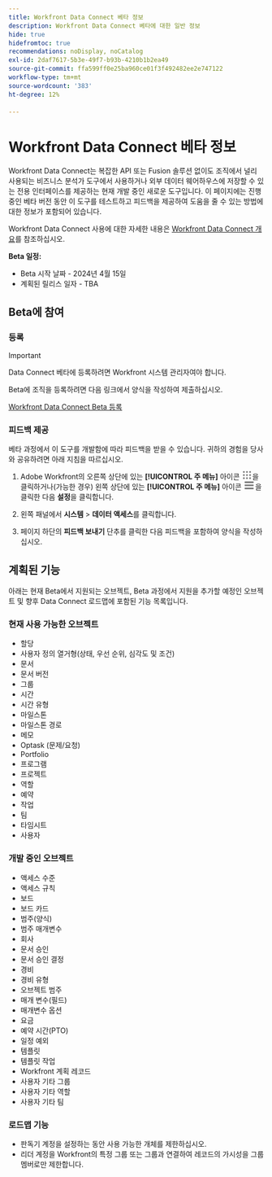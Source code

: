 ```yaml
---
title: Workfront Data Connect 베타 정보
description: Workfront Data Connect 베타에 대한 일반 정보
hide: true
hidefromtoc: true
recommendations: noDisplay, noCatalog
exl-id: 2daf7617-5b3e-49f7-b93b-4210b1b2ea49
source-git-commit: ffa599ff0e25ba960ce01f3f492482ee2e747122
workflow-type: tm+mt
source-wordcount: '383'
ht-degree: 12%

---
```


# Workfront Data Connect 베타 정보

Workfront Data Connect는 복잡한 API 또는 Fusion 솔루션 없이도 조직에서 널리 사용되는 비즈니스 분석가 도구에서 사용하거나 외부 데이터 웨어하우스에 저장할 수 있는 전용 인터페이스를 제공하는 현재 개발 중인 새로운 도구입니다. 이 페이지에는 진행 중인 베타 버전 동안 이 도구를 테스트하고 피드백을 제공하여 도움을 줄 수 있는 방법에 대한 정보가 포함되어 있습니다.

Workfront Data Connect 사용에 대한 자세한 내용은 [Workfront Data Connect 개요](/help/quicksilver/reports-and-dashboards/data-lake/data-lake-overview.md)를 참조하십시오.

**Beta 일정:**

* Beta 시작 날짜 - 2024년 4월 15일
* 계획된 릴리스 일자 - TBA

## Beta에 참여

### 등록

>[!IMPORTANT]
>
>Data Connect 베타에 등록하려면 Workfront 시스템 관리자여야 합니다.

Beta에 조직을 등록하려면 다음 링크에서 양식을 작성하여 제출하십시오.

[Workfront Data Connect Beta 등록](https://adobe.ly/workfrontdatalake)

### 피드백 제공

베타 과정에서 이 도구를 개발함에 따라 피드백을 받을 수 있습니다. 귀하의 경험을 당사와 공유하려면 아래 지침을 따르십시오.

1. Adobe Workfront의 오른쪽 상단에 있는 **[!UICONTROL 주 메뉴]** 아이콘 ![주 메뉴](/help/_includes/assets/main-menu-icon.png)을 클릭하거나(가능한 경우) 왼쪽 상단에 있는 **[!UICONTROL 주 메뉴]** 아이콘 ![주 메뉴](/help/_includes/assets/main-menu-icon-left-nav.png)을 클릭한 다음 **설정**&#x200B;을 클릭합니다.

1. 왼쪽 패널에서 **시스템** > **데이터 액세스**&#x200B;를 클릭합니다.

1. 페이지 하단의 **피드백 보내기** 단추를 클릭한 다음 피드백을 포함하여 양식을 작성하십시오.

## 계획된 기능

아래는 현재 Beta에서 지원되는 오브젝트, Beta 과정에서 지원을 추가할 예정인 오브젝트 및 향후 Data Connect 로드맵에 포함된 기능 목록입니다.

### 현재 사용 가능한 오브젝트

* 할당
* 사용자 정의 열거형(상태, 우선 순위, 심각도 및 조건)
* 문서
* 문서 버전
* 그룹
* 시간
* 시간 유형
* 마일스톤
* 마일스톤 경로
* 메모
* Optask (문제/요청)
* Portfolio
* 프로그램
* 프로젝트
* 역할
* 예약
* 작업
* 팀
* 타임시트
* 사용자

### 개발 중인 오브젝트

* 액세스 수준
* 액세스 규칙
* 보드
* 보드 카드
* 범주(양식)
* 범주 매개변수
* 회사
* 문서 승인
* 문서 승인 결정
* 경비
* 경비 유형
* 오브젝트 범주
* 매개 변수(필드)
* 매개변수 옵션
* 요금
* 예약 시간(PTO)
* 일정 예외
* 템플릿
* 템플릿 작업
* Workfront 계획 레코드
* 사용자 기타 그룹
* 사용자 기타 역할
* 사용자 기타 팀

### 로드맵 기능

* 판독기 계정을 설정하는 동안 사용 가능한 개체를 제한하십시오.
* 리더 계정을 Workfront의 특정 그룹 또는 그룹과 연결하여 레코드의 가시성을 그룹 멤버로만 제한합니다.
